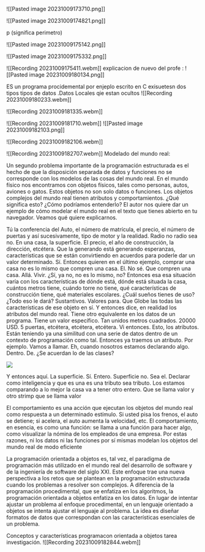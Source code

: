 


![[Pasted image 20231009173710.png]]

![[Pasted image 20231009174821.png]]

p (significa perimetro)

![[Pasted image 20231009175142.png]]


![[Pasted image 20231009175332.png]]

![[Recording 20231009175411.webm]]
explicacion de nuevo del profe : 
![[Pasted image 20231009180134.png]]


ES un programa procidemental por enjeplo escrito en C exisuetesn dos tipos tipos de datos .Datos Locales qie estan ocultos 
![[Recording 20231009180233.webm]]

![[Recording 20231009181335.webm]]

![[Recording 20231009181710.webm]]
![[Pasted image 20231009182103.png]]


![[Recording 20231009182106.webm]]


![[Recording 20231009182707.webm]]
Modelado del mundo real:

Un segundo problema importante de la programación estructurada es el hecho de que la disposición separada de datos y funciones no se corresponde con los modelos de las cosas del mundo real. En el mundo físico nos encontramos con objetos físicos, tales como personas, autos, aviones o gatos. Estos objetos no son solo datos o funciones. Los objetos complejos del mundo real tienen atributos y comportamientos. ¿Qué significa esto? ¿Cómo podríamos entenderlo? El autor nos quiere dar un ejemplo de cómo modelar el mundo real en el texto que tienes abierto en tu navegador. Veamos qué quiere explicarnos.

Tú la conferencia del Auto, el número de matrícula, el precio, el número de puertas y así sucesivamente, tipo de motor y la realidad. Radio no radio sea no. En una casa, la superficie. El precio, el año de construcción, la dirección, etcétera. Que la generando está generando esperanzas, características que se están convirtiendo en acuerdos para poderle dar un valor determinado. Sí. Entonces quieren en el último ejemplo, comprar una casa no es lo mismo que compren una casa. El. No sé. Que compren una casa. Allá. Vivir. ¿Sí, ya no, no es lo mismo, no? Entonces esa esa situación varía con los características de dónde está, dónde está situada la casa, cuántos metros tiene, cuándo torre no tiene, qué características de construcción tiene, qué materiales escolares. ¿Cuál sueños tienes de uso? ¿Todo eso le dará? Sustantivos. Valores para. Que Globe las todas las características de ese objeto en sí. Y entonces dice, en realidad los atributos del mundo real. Tiene otro equivalente en los datos de un programa. Tiene un valor específico. Tan unidos metros cuadrados. 20000 USD. 5 puertas, etcétera, etcétera, etcétera. Vi entonces. Esto, los atributos. Están teniendo ya una similitud con una serie de datos dentro de un contexto de programación como tal. Entonces ya traemos un atributo. Por ejemplo. Vamos a llamar. Eh, cuando nosotros estamos declarando algo. Dentro. De. ¿Se acuerdan lo de las clases?

![](file:///C:/Users/Lenovo/AppData/Local/Temp/msohtmlclip1/01/clip_image001.png)

Y entonces aquí. La superficie. Sí. Entero. Superficie no. Sea el. Declarar como inteligencia y que es una es una tributo sea tributo. Los estamos comparando a lo mejor la casa va a tener otro entero. Que se llama valor y otro strimp que se llama valor

El comportamiento es una acción que ejecutan los objetos del mundo real como respuesta a un determinado estímulo. Si usted pisa los frenos, el auto se detiene; si acelera, el auto aumenta la velocidad, etc. El comportamiento, en esencia, es como una función: se llama a una función para hacer algo, como visualizar la nómina de los empleados de una empresa. Por estas razones, ni los datos ni las funciones por sí mismas modelan los objetos del mundo real de modo eficiente

La programación orientada a objetos es, tal vez, el paradigma de programación más utilizado en el mundo real del desarrollo de software y de la ingeniería de software del siglo XXI. Este enfoque trae una nueva perspectiva a los retos que se plantean en la programación estructurada cuando los problemas a resolver son complejos. A diferencia de la programación procedimental, que se enfatiza en los algoritmos, la programación orientada a objetos enfatiza en los datos. En lugar de intentar ajustar un problema al enfoque procedimental, en un lenguaje orientado a objetos se intenta ajustar el lenguaje al problema. La idea es diseñar formatos de datos que correspondan con las características esenciales de un problema.

Conceptos y características programacon orientada a objetos tarea investigación.
![[Recording 20231009182844.webm]]
